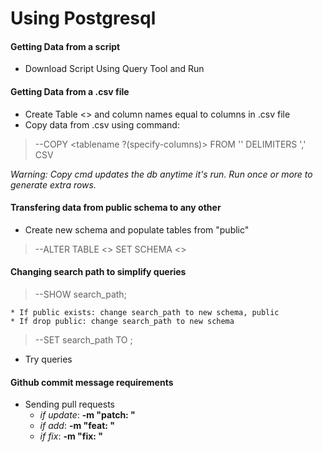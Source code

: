 # Using Postgresql

#### Getting Data from a script
* Download Script Using Query Tool and Run

#### Getting Data from a .csv file
* Create Table <> and column names equal to columns in .csv file
* Copy data from .csv using command:
>    --COPY <tablename ?(specify-columns)> FROM '<path-to-csvfile>' DELIMITERS ',' CSV

_Warning: Copy cmd updates the db anytime it's run. Run once or more to generate extra rows._

#### Transfering data from public schema to any other 
* Create new schema and populate tables from "public"
>    --ALTER TABLE <> SET SCHEMA <>

#### Changing search path to simplify queries
> --SHOW search_path;

    * If public exists: change search_path to new schema, public
    * If drop public: change search_path to new schema

>    --SET search_path TO <schemaname>;

* Try queries


#### Github commit message requirements
* Sending pull requests
    * _if update_: __-m "patch: "__
    * _if add_: __-m "feat: "__
    * _if fix_: __-m "fix: "__


